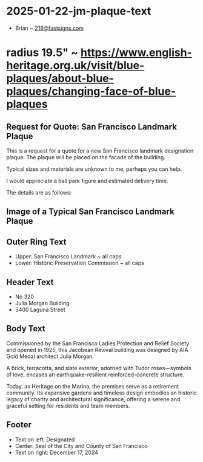 # 2025-01-22-jm-plaque-text

* Brian ~ 218@fastsigns.com

# radius 19.5" ~ https://www.english-heritage.org.uk/visit/blue-plaques/about-blue-plaques/changing-face-of-blue-plaques
## Request for Quote: San Francisco Landmark Plaque

This is a request for a quote for a new San Francisco landmark designation plaque. The plaque will be placed on the facade of the building.

Typical sizes and materials are unknown to me, perhaps you can help.

I would appreciate a ball park figure and estimated delivery time. 

The details are as follows:


## Image of a Typical San Francisco Landmark Plaque

## Outer Ring Text

* Upper: San Francisco Landmark ~ all caps
* Lower: Historic Preservation Commission ~ all caps

## Header Text

* No 320
* Julia Morgan Building
* 3400 Laguna Street

## Body Text

Commissioned by the San Francisco Ladies
Protection and Relief Society and opened in 1925, 
this Jacobean Revival building was designed by
AIA Gold Medal architect Julia Morgan.

A brick, terracotta, and slate exterior, adorned 
with Tudor roses—symbols of love, encases an 
earthquake-resilient reinforced-concrete structure.

Today, as Heritage on the Marina, the premises serve
as a retirement community. Its expansive gardens and
timeless design embodies an historic legacy of charity
and architectural significance, offering a serene
and graceful setting for residents and team members.

## Footer

* Text on left: Designated
* Center: Seal of the City and County of San Francisco
* Text on right: December 17, 2024